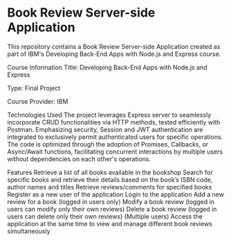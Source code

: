 # Book Review Server-side Application

This repository contains a Book Review Server-side Application created as part of IBM's Developing Back-End Apps with Node.js and Express course.

Course Information
Title: Developing Back-End Apps with Node.js and Express

Type: Final Project

Course Provider: IBM

Technologies Used
The project leverages Express server to seamlessly incorporate CRUD functionalities via HTTP methods, tested efficiently with Postman. Emphasizing security, Session and JWT authentication are integrated to exclusively permit authenticated users for specific operations. The code is optimized through the adoption of Promises, Callbacks, or Async/Await functions, facilitating concurrent interactions by multiple users without dependencies on each other's operations.

Features
Retrieve a list of all books available in the bookshop
Search for specific books and retrieve their details based on the book’s ISBN code, author names and titles
Retrieve reviews/comments for specified books
Register as a new user of the application
Login to the application
Add a new review for a book (logged in users only)
Modify a book review (logged in users can modify only their own reviews)
Delete a book review (logged in users can delete only their own reviews)
(Multiple users) Access the application at the same time to view and manage different book reviews simultaneously
